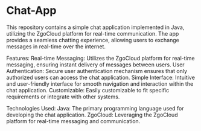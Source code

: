 # Chat-App
This repository contains a simple chat application implemented in Java, utilizing the ZgoCloud platform for real-time communication. The app provides a seamless chatting experience, allowing users to exchange messages in real-time over the internet.

Features:
Real-time Messaging: Utilizes the ZgoCloud platform for real-time messaging, ensuring instant delivery of messages between users.
User Authentication: Secure user authentication mechanism ensures that only authorized users can access the chat application.
Simple Interface: Intuitive and user-friendly interface for smooth navigation and interaction within the chat application.
Customizable: Easily customizable to fit specific requirements or integrate with other systems.

Technologies Used:
Java: The primary programming language used for developing the chat application.
ZgoCloud: Leveraging the ZgoCloud platform for real-time messaging and communication.
